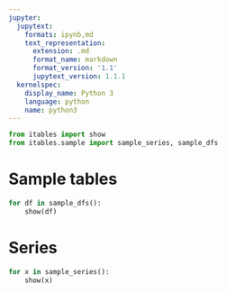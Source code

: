 ```yaml
---
jupyter:
  jupytext:
    formats: ipynb,md
    text_representation:
      extension: .md
      format_name: markdown
      format_version: '1.1'
      jupytext_version: 1.1.1
  kernelspec:
    display_name: Python 3
    language: python
    name: python3
---
```


```python
from itables import show
from itables.sample import sample_series, sample_dfs
```

# Sample tables

```python
for df in sample_dfs():
    show(df)
```

# Series

```python
for x in sample_series():
    show(x)
```
